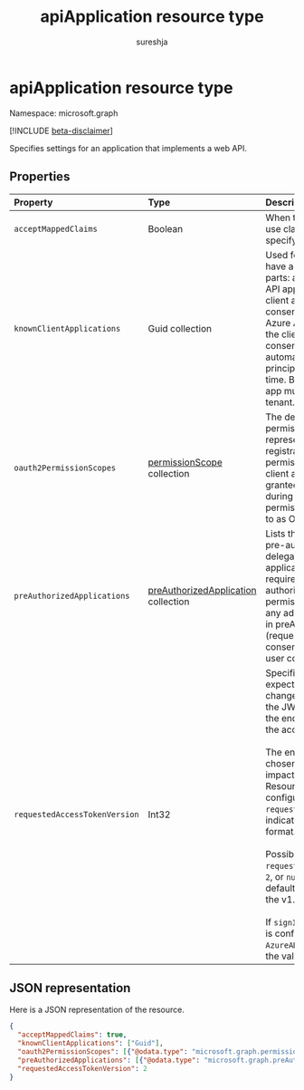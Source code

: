 ﻿---
title: "apiApplication resource type"
description: "Specifies settings for a Web API application."
localization_priority: Normal
doc_type: resourcePageType
ms.prod: "microsoft-identity-platform"
author: "sureshja"
---

# apiApplication resource type

Namespace: microsoft.graph

[!INCLUDE [beta-disclaimer](../../includes/beta-disclaimer.md)]

Specifies settings for an application that implements a web API.

## Properties

| Property                      | Type                                                               | Description                                                                                                                                                                                                                                                                                                                                                                                                                                                                                                                                                                                                                                                                                                                                             |
| :---------------------------- | :----------------------------------------------------------------- | :------------------------------------------------------------------------------------------------------------------------------------------------------------------------------------------------------------------------------------------------------------------------------------------------------------------------------------------------------------------------------------------------------------------------------------------------------------------------------------------------------------------------------------------------------------------------------------------------------------------------------------------------------------------------------------------------------------------------------------------------------ |
| `acceptMappedClaims`          | Boolean                                                            | When true, allows an application to use claims mapping without specifying a custom signing key.                                                                                                                                                                                                                                                                                                                                                                                                                                                                                                                                                                                                                                                         |
| `knownClientApplications`     | Guid collection                                                    | Used for bundling consent if you have a solution that contains two parts: a client app and a custom web API app. If you set the appID of the client app to this value, the user only consents once to the client app. Azure AD knows that consenting to the client means implicitly consenting to the web API and automatically provisions service principals for both APIs at the same time. Both the client and the web API app must be registered in the same tenant.                                                                                                                                                                                                                                                                                |
| `oauth2PermissionScopes`      | [permissionScope](permissionscope.md) collection                   | The definition of the delegated permissions exposed by the web API represented by this application registration. These delegated permissions may be requested by a client application, and may be granted by users or administrators during consent. Delegated permissions are sometimes referred to as OAuth 2.0 scopes.                                                                                                                                                                                                                                                                                                                                                                                                                               |
| `preAuthorizedApplications`   | [preAuthorizedApplication](preauthorizedapplication.md) collection | Lists the client applications that are pre-authorized with the specified delegated permissions to access this application's APIs. Users are not required to consent to any pre-authorized application (for the permissions specified). However, any additional permissions not listed in preAuthorizedApplications (requested through incremental consent for example) will require user consent.                                                                                                                                                                                                                                                                                                                                                       |
| `requestedAccessTokenVersion` | Int32                                                              | Specifies the access token version expected by this resource. This changes the version and format of the JWT produced independent of the endpoint or client used to request the access token. <br><br> The endpoint used, v1.0 or v2.0, is chosen by the client and only impacts the version of id_tokens. Resources need to explicitly configure `requestedAccessTokenVersion` to indicate the supported access token format. <br><br> Possible values for `requestedAccessTokenVersion` are `1`, `2`, or `null`. If the value is `null`, this defaults to `1`, which corresponds to the v1.0 endpoint. <br><br> If `signInAudience` on the application is configured as `AzureADandPersonalMicrosoftAccount`, the value for this property must be `2` |

## JSON representation

Here is a JSON representation of the resource.

<!-- {
  "blockType": "resource",
  "optionalProperties": [

  ],
  "@odata.type": "microsoft.graph.apiApplication"
}-->

```json
{
  "acceptMappedClaims": true,
  "knownClientApplications": ["Guid"],
  "oauth2PermissionScopes": [{"@odata.type": "microsoft.graph.permissionScope"}],
  "preAuthorizedApplications": [{"@odata.type": "microsoft.graph.preAuthorizedApplication"}],
  "requestedAccessTokenVersion": 2
}
```

<!-- uuid: 8fcb5dbc-d5aa-4681-8e31-b001d5168d79
2015-10-25 14:57:30 UTC -->

<!--
{
  "type": "#page.annotation",
  "description": "api resource",
  "keywords": "",
  "section": "documentation",
  "tocPath": "",
  "suppressions": []
}
-->
